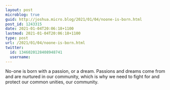 ```yaml
---
layout: post
microblog: true
guid: http://joshua.micro.blog/2021/01/04/noone-is-born.html
post_id: 1243315
date: 2021-01-04T20:06:18+1100
lastmod: 2021-01-04T20:06:18+1100
type: post
url: /2021/01/04/noone-is-born.html
twitter:
  id: 1346020128408948741
  username: 
---
```

No-one is born with a passion, or a dream. Passions and dreams come from and are nurtured in our community, which is why we need to fight for and protect our common unities, our community.
